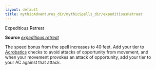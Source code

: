```yaml
---
layout: default
title: mythicAdventures_dir/mythicSpells_dir/expeditiousRetreat
---
```

Expeditious Retreat

**Source** [_expeditious retreat_](spells_dir/expeditiousRetreat#_expeditious-retreat)

The speed bonus from the spell increases to 40 feet. Add your tier to [Acrobatics](skills_dir/acrobatics#_acrobatics) checks to avoid attacks of opportunity from movement, and when your movement provokes an attack of opportunity, add your tier to your AC against that attack.

